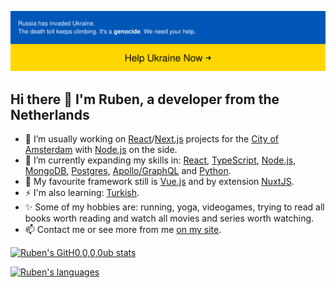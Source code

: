 [![Stand With Ukraine](https://raw.githubusercontent.com/vshymanskyy/StandWithUkraine/main/banner2-direct.svg)](https://stand-with-ukraine.pp.ua)

## Hi there 👋 I'm Ruben, a developer from the Netherlands

- 🔭 I’m usually working on [React](https://react.dev/)/[Next.js](https://nextjs.org/) projects for the [City of Amsterdam](https://www.amsterdam.nl/en/) with [Node.js](https://nodejs.org/en/) on the side.
- 🌱 I’m currently expanding my skills in: [React](https://react.dev/), [TypeScript](https://www.typescriptlang.org/), [Node.js](https://nodejs.org/), [MongoDB](https://www.mongodb.com/), [Postgres](https://www.postgresql.org/), [Apollo/GraphQL](https://www.apollographql.com/) and [Python](https://www.python.org/).
- 🖖 My favourite framework still is [Vue.js](https://vuejs.org/) and by extension [NuxtJS](https://nuxtjs.org/).
- ⚡ I'm also learning: [Turkish](https://duome.eu/RubenSibon/).
- ✨ Some of my hobbies are: running, yoga, videogames, trying to read all books worth reading and watch all movies and series worth watching.
- 📫 Contact me or see more from me [on my site](https://www.rubensibon.nl/).

[![Ruben's GitH0,0,0,0ub stats](https://github-readme-stats.vercel.app/api?username=RubenSibon&bg_color=22272e&title_color=adbac7&text_color=adbac7&count_private=true&hide=stars&hide_border=true)](https://github.com/anuraghazra/github-readme-stats)

[![Ruben's languages](https://github-readme-stats.vercel.app/api/top-langs/?username=RubenSibon&bg_color=22272e&title_color=adbac7&text_color=adbac7&layout=compact&hide_border=true&langs_count=10)](https://github.com/anuraghazra/github-readme-stats)
